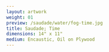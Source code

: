 ```yaml
---
layout: artwork
weight: 01
preview: /saudade/water/fog-time.jpg
title: Saudade; Time
dimensions: 14" x 11"
medium: Encaustic, Oil on Plywood
---
```

